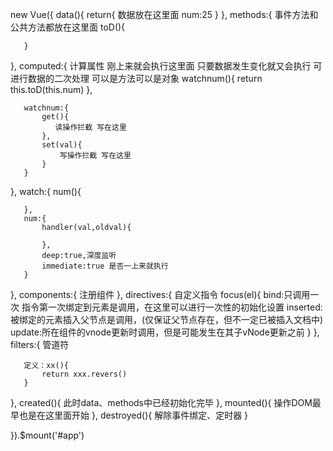new Vue({
   data(){
       return{
           数据放在这里面
           num:25
       }
   },
   methods:{
       事件方法和公共方法都放在这里面
       toD(){

       }
   },
   computed:{
       计算属性 刚上来就会执行这里面 只要数据发生变化就又会执行  可进行数据的二次处理   可以是方法可以是对象
       watchnum(){
           return this.toD(this.num)
       },

       watchnum:{
           get(){
              读操作拦截 写在这里
           },
           set(val){
               写操作拦截 写在这里
           }
       }
   },
   watch:{
       num(){

       },
       num:{
           handler(val,oldval){

           },
           deep:true,深度监听
           immediate:true 是否一上来就执行
       }
   },
   components:{
       注册组件
   },
   directives:{
       自定义指令
       focus(el){
           bind:只调用一次 指令第一次绑定到元素是调用，在这里可以进行一次性的初始化设置
           inserted:被绑定的元素插入父节点是调用，(仅保证父节点存在，但不一定已被插入文档中)
           update:所在组件的vnode更新时调用，但是可能发生在其子vNode更新之前
       }
   },
   filters:{
       管道符

       定义：xx(){
           return xxx.revers()
       }
   },
   created(){
       此时data、methods中已经初始化完毕
   },
   mounted(){
       操作DOM最早也是在这里面开始
   },
   destroyed(){
       解除事件绑定、定时器
   }

}).$mount('#app')